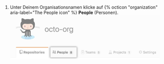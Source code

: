 1. Unter Deinem Organisationsnamen klicke auf {% octicon "organization" aria-label="The People icon" %} **People** (Personen). ![Registerkarte „The People" (Die Personen)](/assets/images/help/organizations/organization-people-tab.png)
